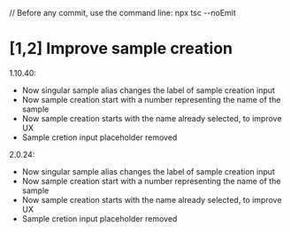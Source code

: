 // Before any commit, use the command line: npx tsc --noEmit

# [1,2] Improve sample creation

1.10.40:

- Now singular sample alias changes the label of sample creation input
- Now sample creation start with a number representing the name of the sample
- Now sample creation starts with the name already selected, to improve UX
- Sample cretion input placeholder removed

2.0.24:

- Now singular sample alias changes the label of sample creation input
- Now sample creation start with a number representing the name of the sample
- Now sample creation starts with the name already selected, to improve UX
- Sample cretion input placeholder removed
